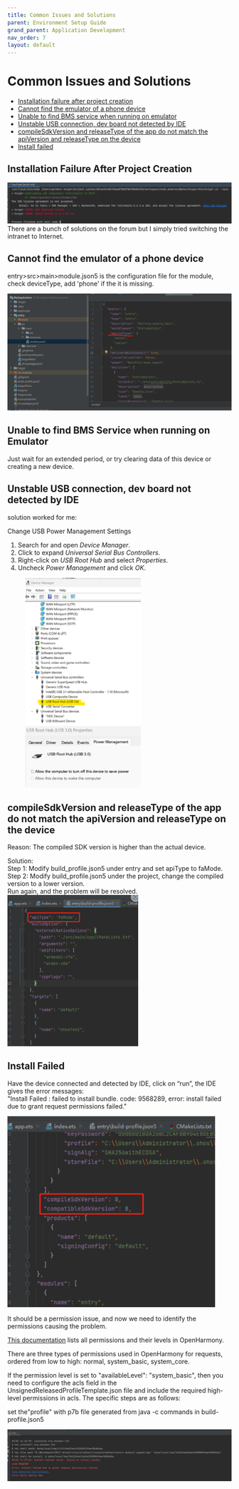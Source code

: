```yaml
---
title: Common Issues and Solutions
parent: Environment Setup Guide
grand_parent: Application Development
nav_order: 7
layout: default
---
```


# Common Issues and Solutions

- [Installation failure after project creation](#installation-failure-after-project-creation)  
- [Cannot find the emulator of a phone device](#cannot-find-the-emulator-of-a-phone-device)  
- [Unable to find BMS service when running on emulator](#unable-to-find-bms-service-when-running-on-emulator)  
- [Unstable USB connection, dev board not detected by IDE](#unstable-usb-connection-dev-board-not-detected-by-ide)  
- [compileSdkVersion and releaseType of the app do not match the apiVersion and releaseType on the device](#compilesdkversion-and-releasetype-of-the-app-do-not-match-the-apiversion-and-releasetype-on-the-device)  
- [Install failed](#install-failed)  

## Installation Failure After Project Creation

![alt text](./images/SDK-7.png)  
There are a bunch of solutions on the forum but I simply tried switching the intranet to Internet.

## Cannot find the emulator of a phone device

entry\>src\>main\>module.json5 is the configuration file for the module, check deviceType, add 'phone' if the it is missing.

![alt text](./images/SDK-11.png)  


## Unable to find BMS Service when running on Emulator

Just wait for an extended period, or try clearing data of this device or creating a new device.

## Unstable USB connection, dev board not detected by IDE

solution worked for me:  

Change USB Power Management Settings

1. Search for and open *Device Manager*.  
2. Click to expand *Universal Serial Bus Controllers*.  
3. Right-click on *USB Root Hub* and select *Properties*.  
4. Uncheck *Power Management* and click *OK*.
<div>
    <figure >
        <img src="./images/SDK-12.png"  width="260"/><img src="./images/SDK-13.png"  width="260"/>
    </figure>
</div>

## compileSdkVersion and releaseType of the app do not match the apiVersion and releaseType on the device

Reason: The compiled SDK version is higher than the actual device.

Solution:  
Step 1: Modify build\_profile.json5 under entry and set apiType to faMode.  
Step 2: Modify build\_profile.json5 under the project, change the compiled version to a lower version.  
Run again, and the problem will be resolved.  
   <img title="" src="./images/SDK-14.png" alt="" width="294">

## Install Failed

Have the device connected and detected by IDE, click on “run”, the IDE gives the error messages:   
"Install Failed : failed to install bundle. code: 9568289, error: install failed due to grant request permissions failed."  

<img title="" src="./images/SDK-15.png" alt="" width="467">

It should be a permission issue, and now we need to identify the permissions causing the problem.   

[This documentation](https://gitee.com/openharmony/resources/blob/master/systemres/main/config.json) lists all permissions and their levels in OpenHarmony. 

There are three types of permissions used in OpenHarmony for requests, ordered from low to high: normal, system\_basic, system\_core.

If the permission level is set to "availableLevel": "system\_basic", then you need to configure the acls field in the UnsignedReleasedProfileTemplate.json file and include the required high-level permissions in acls. The specific steps are as follows:

set the"profile" with p7b file generated from java \-c commands in build-profile.json5  

<img title="" src="./images/SDK-16.png" >

